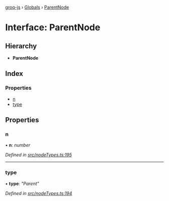 [groq-js](../README.md) › [Globals](../globals.md) › [ParentNode](parentnode.md)

# Interface: ParentNode

## Hierarchy

* **ParentNode**

## Index

### Properties

* [n](parentnode.md#n)
* [type](parentnode.md#type)

## Properties

###  n

• **n**: *number*

*Defined in [src/nodeTypes.ts:195](https://github.com/sanity-io/groq-js/blob/fc2de3c/src/nodeTypes.ts#L195)*

___

###  type

• **type**: *"Parent"*

*Defined in [src/nodeTypes.ts:194](https://github.com/sanity-io/groq-js/blob/fc2de3c/src/nodeTypes.ts#L194)*
